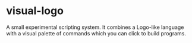 # visual-logo

A small experimental scripting system. It combines a Logo-like language with a visual palette of commands which you can click to build programs.

